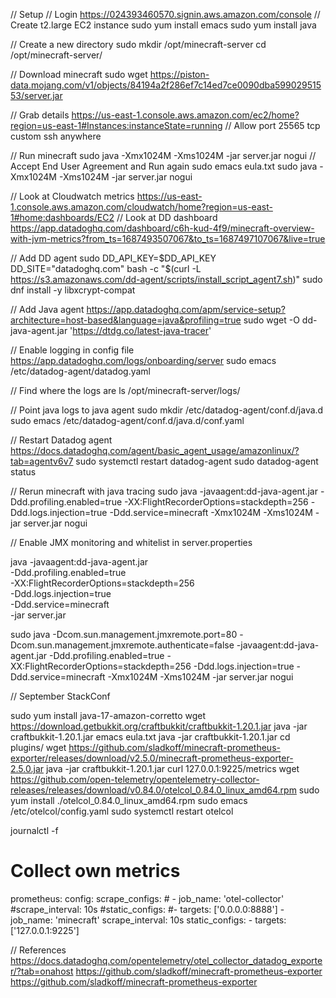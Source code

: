 // Setup
// Login https://024393460570.signin.aws.amazon.com/console 
// Create t2.large EC2 instance
sudo yum install emacs
sudo yum install java


// Create a new directory
sudo mkdir /opt/minecraft-server
cd /opt/minecraft-server/

// Download minecraft
sudo wget https://piston-data.mojang.com/v1/objects/84194a2f286ef7c14ed7ce0090dba59902951553/server.jar

// Grab details https://us-east-1.console.aws.amazon.com/ec2/home?region=us-east-1#Instances:instanceState=running 
// Allow port 25565 tcp custom ssh anywhere

// Run minecraft
sudo java -Xmx1024M -Xms1024M -jar server.jar nogui
// Accept End User Agreement and Run again
sudo emacs eula.txt 
sudo java -Xmx1024M -Xms1024M -jar server.jar nogui

// Look at Cloudwatch metrics https://us-east-1.console.aws.amazon.com/cloudwatch/home?region=us-east-1#home:dashboards/EC2 
// Look at DD dashboard https://app.datadoghq.com/dashboard/c6h-kud-4f9/minecraft-overview-with-jvm-metrics?from_ts=1687493507067&to_ts=1687497107067&live=true

// Add DD agent
sudo DD_API_KEY=$DD_API_KEY DD_SITE="datadoghq.com" bash -c "$(curl -L https://s3.amazonaws.com/dd-agent/scripts/install_script_agent7.sh)"
sudo dnf install -y libxcrypt-compat

// Add Java agent https://app.datadoghq.com/apm/service-setup?architecture=host-based&language=java&profiling=true
sudo wget -O dd-java-agent.jar 'https://dtdg.co/latest-java-tracer'

// Enable logging in config file https://app.datadoghq.com/logs/onboarding/server
sudo emacs /etc/datadog-agent/datadog.yaml

// Find where the logs are
ls /opt/minecraft-server/logs/

// Point java logs to java agent
sudo mkdir /etc/datadog-agent/conf.d/java.d
sudo emacs /etc/datadog-agent/conf.d/java.d/conf.yaml

// Restart Datadog agent https://docs.datadoghq.com/agent/basic_agent_usage/amazonlinux/?tab=agentv6v7
sudo systemctl restart datadog-agent
sudo datadog-agent status

// Rerun minecraft with java tracing
sudo java -javaagent:dd-java-agent.jar   -Ddd.profiling.enabled=true   -XX:FlightRecorderOptions=stackdepth=256   -Ddd.logs.injection=true   -Ddd.service=minecraft -Xmx1024M -Xms1024M -jar server.jar nogui

// Enable JMX monitoring and whitelist in server.properties

java -javaagent:dd-java-agent.jar \
  -Ddd.profiling.enabled=true \
  -XX:FlightRecorderOptions=stackdepth=256 \
  -Ddd.logs.injection=true \
  -Ddd.service=minecraft \
  -jar server.jar

sudo java -Dcom.sun.management.jmxremote.port=80 -Dcom.sun.management.jmxremote.authenticate=false -javaagent:dd-java-agent.jar -Ddd.profiling.enabled=true -XX:FlightRecorderOptions=stackdepth=256 -Ddd.logs.injection=true -Ddd.service=minecraft -Xmx1024M -Xms1024M -jar server.jar nogui



// September StackConf

sudo yum install java-17-amazon-corretto
wget https://download.getbukkit.org/craftbukkit/craftbukkit-1.20.1.jar
java -jar craftbukkit-1.20.1.jar
emacs eula.txt
java -jar craftbukkit-1.20.1.jar
cd plugins/
wget https://github.com/sladkoff/minecraft-prometheus-exporter/releases/download/v2.5.0/minecraft-prometheus-exporter-2.5.0.jar
java -jar craftbukkit-1.20.1.jar
curl 127.0.0.1:9225/metrics
wget https://github.com/open-telemetry/opentelemetry-collector-releases/releases/download/v0.84.0/otelcol_0.84.0_linux_amd64.rpm
sudo yum install ./otelcol_0.84.0_linux_amd64.rpm
sudo emacs /etc/otelcol/config.yaml
sudo systemctl restart otelcol


journalctl -f

  # Collect own metrics
  prometheus:
    config:
      scrape_configs:
        #      - job_name: 'otel-collector'
        #scrape_interval: 10s
        #static_configs:
        #- targets: ['0.0.0.0:8888']
      - job_name: 'minecraft'
        scrape_interval: 10s
        static_configs:
        - targets: ['127.0.0.1:9225']

// References
https://docs.datadoghq.com/opentelemetry/otel_collector_datadog_exporter/?tab=onahost
https://github.com/sladkoff/minecraft-prometheus-exporter
https://github.com/sladkoff/minecraft-prometheus-exporter
